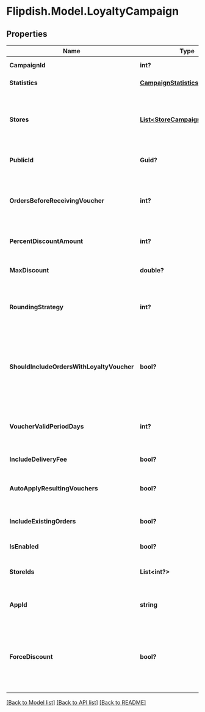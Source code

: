 # Flipdish.Model.LoyaltyCampaign
## Properties

Name | Type | Description | Notes
------------ | ------------- | ------------- | -------------
**CampaignId** | **int?** | Id of campaign | [optional] 
**Statistics** | [**CampaignStatistics**](CampaignStatistics.md) | Statistics of campaign | [optional] 
**Stores** | [**List&lt;StoreCampaignStartTime&gt;**](StoreCampaignStartTime.md) | Stores this campaign applies to with campaign start time in Utc | [optional] 
**PublicId** | **Guid?** | Permanent reference to the item. | [optional] 
**OrdersBeforeReceivingVoucher** | **int?** | Number of orders customer needs to make, before receiving voucher | [optional] 
**PercentDiscountAmount** | **int?** | Discount amount in percents | [optional] 
**MaxDiscount** | **double?** | Maximum discount for percentage discounts | [optional] 
**RoundingStrategy** | **int?** | Controls how the loyalty voucher&#39;s amount is rounded | [optional] 
**ShouldIncludeOrdersWithLoyaltyVoucher** | **bool?** | Controls whether we should include orders with loyalty vouchers in the campaign calculation | [optional] 
**VoucherValidPeriodDays** | **int?** | Number of days for which the voucher will be valid. | [optional] 
**IncludeDeliveryFee** | **bool?** | Discount will include delivery fee | [optional] 
**AutoApplyResultingVouchers** | **bool?** | Automatically apply resulting vouchers | [optional] 
**IncludeExistingOrders** | **bool?** | Campaign will apply to existing orders | [optional] 
**IsEnabled** | **bool?** | Is campaign enabled | [optional] 
**StoreIds** | **List&lt;int?&gt;** | Ids of stores this campaign applies to | [optional] 
**AppId** | **string** | The app that this campaign belongs to. | [optional] 
**ForceDiscount** | **bool?** | Controls whether the voucher generated from this campaign will override discount exclusions | [optional] 

[[Back to Model list]](../README.md#documentation-for-models) [[Back to API list]](../README.md#documentation-for-api-endpoints) [[Back to README]](../README.md)


